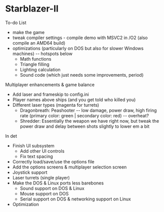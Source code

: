 # Starblazer-II
To-do List
- make the game
- tweak compiler settings - compile demo with MSVC2 in /O2 (also compile an AMD64 build)
- optimizations (particularly on DOS but also for slower Windows machines) -- hotspots below
  - Math functions
  - Triangle filling
  - Lighting calculation
  - Sound code (which just needs some improvements, period)


Multiplayer enhancements & game balance
- Add laser and frameskip to config.ini
- Player names above ships (and you get told who killed you)
- Different laser types (magenta for turrets)
  - Dragonbreath: Peashooter -- low damage, power draw, high firing rate (primary color: green | secondary color: red) -- overheat?
  - Shredder: Essentially the weapon we have right now, but tweak the power draw and delay between shots slightly to lower em a bit


In det
- Finish UI subsystem
  - Add other UI controls
  - Fix text spacing
- Correctly load/save/use the options file
- Add the options screens & multiplayer selection screen
- Joystick support
- Laser turrets (single player)
- Make the DOS & Linux ports less barebones
  - Sound support on DOS & Linux
  - Mouse support on DOS
  - Serial support on DOS & networking support on Linux
- Optimization
